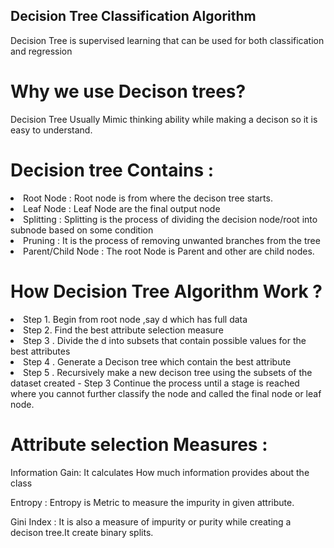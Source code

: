 ## Decision Tree Classification Algorithm 

Decision Tree is supervised learning that can be used for both classification and regression

# Why we use Decison trees?
Decision Tree Usually Mimic thinking ability while making a decison so it is easy to understand.

# Decision tree Contains :
<li> Root Node : Root node is from where the decison tree starts.</li>
<li> Leaf Node : Leaf Node are the final output node</li>
<li> Splitting : Splitting is the process of dividing the decision node/root into subnode based on some condition </li>
<li> Pruning : It is the process of removing unwanted branches from the tree </li>
<li> Parent/Child Node : The root Node is Parent and other are child nodes. </li>

# How Decision Tree Algorithm Work ?

<li> Step 1. Begin from root node ,say d which has full data </li>
<li> Step 2. Find the best attribute selection measure </li>
<li> Step 3 . Divide the d into subsets that contain possible values for the best attributes </li>
<li> Step 4 . Generate a Decison tree which contain the best attribute </li>
<li> Step 5 . Recursively make a new decison tree using the subsets of the dataset created - Step 3 Continue the process until a stage is reached where you cannot further classify the node and called the final node or leaf node.</li>

# Attribute selection Measures :
Information Gain: It calculates How much information provides about the class

Entropy : Entropy is Metric to measure the impurity in given attribute.

Gini Index : It is also a measure of impurity or purity while creating a decison tree.It create binary splits.


